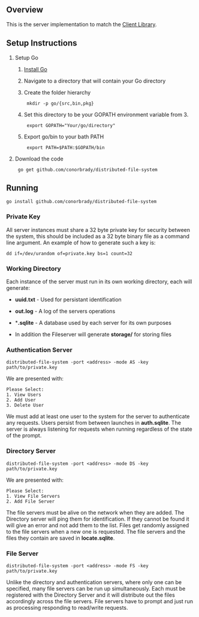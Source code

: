 ## Overview
This is the server implementation to match the [Client Library](http://github.com/conorbrady/dfs-client).

## Setup Instructions
1. Setup Go
	1. [Install Go](https://golang.org/doc/install)
	2. Navigate to a directory that will contain your Go directory
	3. Create the folder hierarchy

			mkdir -p go/{src,bin,pkg}
	4. Set this directory to be your GOPATH environment variable from 3.

			export GOPATH="Your/go/directory"
	5. Export go/bin to your bath PATH

			export PATH=$PATH:$GOPATH/bin

4. Download the code

		go get github.com/conorbrady/distributed-file-system

## Running

	go install github.com/conorbrady/distributed-file-system
### Private Key
All server instances must share a 32 byte private key for security between the
system, this should be included as a 32 byte binary file as a command line
argument. An example of how to generate such a key is:

	dd if=/dev/urandom of=private.key bs=1 count=32
### Working Directory
Each instance of the server must run in its own working directory, each will
generate:

* **uuid.txt** - Used for persistant identification

* **out.log** - A log of the servers operations

* ***.sqlite** - A database used by each server for its own purposes

* In addition the Fileserver will generate **storage/** for storing files

### Authentication Server

	distributed-file-system -port <address> -mode AS -key path/to/private.key

We are presented with:
```
Please Select:
1. View Users
2. Add User
3. Delete User
```

We must add at least one user to the system for the server to authenticate any
requests. Users persist from between launches in **auth.sqlite**. The server is
always listening for requests when running regardless of the state of the prompt.

### Directory Server

	distributed-file-system -port <address> -mode DS -key path/to/private.key

We are presented with:
```
Please Select:
1. View File Servers
2. Add File Server
```

The file servers must be alive on the network when they are added. The Directory
server will ping them for identification. If they cannot be found it will give
an error and not add them to the list. Files get randomly assigned to the file
servers when a new one is requested. The file servers and the files they contain
are saved in **locate.sqlite**.

### File Server

	distributed-file-system -port <address> -mode FS -key path/to/private.key

Unlike the directory and authentication servers, where only one can be specified,
many file servers can be run up simultaneously. Each must be registered with the
Directory Server and it will distribute out the files accordingly across the file
servers. File servers have to prompt and just run as processing responding to read/write
requests.
